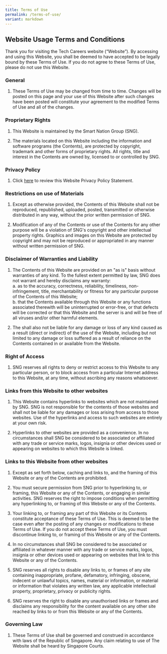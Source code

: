 ```yaml
---
title: Terms of Use
permalink: /terms-of-use/
variant: markdown
---
```

## Website Usage Terms and Conditions

Thank you for visiting the Tech Careers website (“Website”). By accessing and using this Website, you shall be deemed to have accepted to be legally bound by these Terms of Use. If you do not agree to these Terms of Use, please do not use this Website.

### General

1. These Terms of Use may be changed from time to time. Changes will be posted on this page and your use of this Website after such changes have been posted will constitute your agreement to the modified Terms of Use and all of the changes.

### Proprietary Rights

1. This Website is maintained by the Smart Nation Group (SNG).

2. The materials located on this Website including the information and software programs (the Contents), are protected by copyright, trademark and other forms of proprietary rights. All rights, title and interest in the Contents are owned by, licensed to or controlled by SNG.

### Privacy Policy

1. Click [here](/privacy/) to review this Website Privacy Policy Statement.

### Restrictions on use of Materials

1. Except as otherwise provided, the Contents of this Website shall not be reproduced, republished, uploaded, posted, transmitted or otherwise distributed in any way, without the prior written permission of SNG.

2. Modification of any of the Contents or use of the Contents for any other purpose will be a violation of SNG's copyright and other intellectual property rights. Graphics and images on this Website are protected by copyright and may not be reproduced or appropriated in any manner without written permission of SNG.

### Disclaimer of Warranties and Liability

1. The Contents of this Website are provided on an "as is" basis without warranties of any kind. To the fullest extent permitted by law, SNG does not warrant and hereby disclaims any warranty:<br>
  a. as to the accuracy, correctness, reliability, timeliness, non-infringement, title, merchantability or fitness for any particular purpose of the Contents of this Website;<br>
  b. that the Contents available through this Website or any functions associated therewith will be uninterrupted or error-free, or that defects will be corrected or that this Website and the server is and will be free of all viruses and/or other harmful elements.

2. The shall also not be liable for any damage or loss of any kind caused as a result (direct or indirect) of the use of the Website, including but not limited to any damage or loss suffered as a result of reliance on the Contents contained in or available from the Website.

### Right of Access

1. SNG reserves all rights to deny or restrict access to this Website to any particular person, or to block access from a particular Internet address to this Website, at any time, without ascribing any reasons whatsoever.

### Links from this Website to other websites

1. This Website contains hyperlinks to websites which are not maintained by SNG. SNG is not responsible for the contents of those websites and shall not be liable for any damages or loss arising from access to those websites. Use of the hyperlinks and access to such websites are entirely at your own risk.

2. Hyperlinks to other websites are provided as a convenience. In no circumstances shall SNG be considered to be associated or affiliated with any trade or service marks, logos, insignia or other devices used or appearing on websites to which this Website is linked.

### Links to this Website from other websites

1. Except as set forth below, caching and links to, and the framing of this Website or any of the Contents are prohibited.

2. You must secure permission from SNG prior to hyperlinking to, or framing, this Website or any of the Contents, or engaging in similar activities. SNG reserves the right to impose conditions when permitting any hyperlinking to, or framing of this Website or any of the Contents.

3. Your linking to, or framing any part of this Website or its Contents constitute acceptance of these Terms of Use. This is deemed to be the case even after the posting of any changes or modifications to these Terms of Use. If you do not accept these Terms of Use, you must discontinue linking to, or framing of this Website or any of the Contents.

4. In no circumstances shall SNG be considered to be associated or affiliated in whatever manner with any trade or service marks, logos, insignia or other devices used or appearing on websites that link to this Website or any of the Contents.

5. SNG reserves all rights to disable any links to, or frames of any site containing inappropriate, profane, defamatory, infringing, obscene, indecent or unlawful topics, names, material or information, or material or information that violates any written law, any applicable intellectual property, proprietary, privacy or publicity rights.

6. SNG reserves the right to disable any unauthorised links or frames and disclaims any responsibility for the content available on any other site reached by links to or from this Website or any of the Contents.

### Governing Law

1. These Terms of Use shall be governed and construed in accordance with laws of the Republic of Singapore. Any claim relating to use of The Website shall be heard by Singapore Courts.